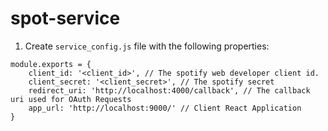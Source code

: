 # spot-service

1. Create `service_config.js` file with the following properties:

```
module.exports = {
    client_id: '<client_id>', // The spotify web developer client id.
    client_secret: '<client_secret>', // The spotify secret
    redirect_uri: 'http://localhost:4000/callback', // The callback uri used for OAuth Requests
    app_url: 'http://localhost:9000/' // Client React Application
}

```